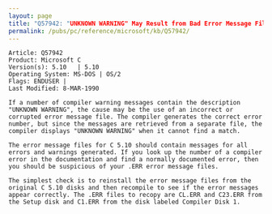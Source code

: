 ```yaml
---
layout: page
title: "Q57942: "UNKNOWN WARNING" May Result from Bad Error Message File"
permalink: /pubs/pc/reference/microsoft/kb/Q57942/
---
```


	Article: Q57942
	Product: Microsoft C
	Version(s): 5.10   | 5.10
	Operating System: MS-DOS | OS/2
	Flags: ENDUSER |
	Last Modified: 8-MAR-1990
	
	If a number of compiler warning messages contain the description
	"UNKNOWN WARNING", the cause may be the use of an incorrect or
	corrupted error message file. The compiler generates the correct error
	number, but since the messages are retrieved from a separate file, the
	compiler displays "UNKNOWN WARNING" when it cannot find a match.
	
	The error message files for C 5.10 should contain messages for all
	errors and warnings generated. If you look up the number of a compiler
	error in the documentation and find a normally documented error, then
	you should be suspicious of your .ERR error message files.
	
	The simplest check is to reinstall the error message files from the
	original C 5.10 disks and then recompile to see if the error messages
	appear correctly. The .ERR files to recopy are CL.ERR and C23.ERR from
	the Setup disk and C1.ERR from the disk labeled Compiler Disk 1.
